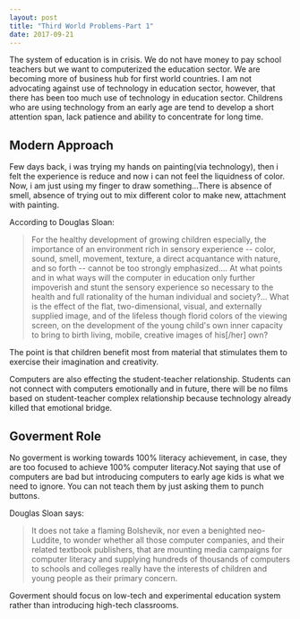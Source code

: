 ```yaml
---
layout: post
title: "Third World Problems-Part 1"
date: 2017-09-21
---
```

The system of education is in crisis. We do not have money to pay school teachers but we want to computerized the education sector.
We are becoming more of business hub for first world countries. I am not advocating against use of technology in education sector, however, that there has been too much use of technology in education sector. Childrens who are using technology from an early age
are tend to develop a short attention span, lack patience and ability to concentrate for long time.

## Modern Approach

Few days back, i was trying my hands on painting(via technology), then i felt the experience is reduce and now i can not feel 
the liquidness of color. Now, i am just using my finger to draw something...There is absence of smell, absence of trying out to mix different
color to make new, attachment with painting.

According to Douglas Sloan:

>For the healthy development of growing children especially, the importance of an environment rich in sensory experience -- color, 
sound, smell, movement, texture, a direct acquantance with nature, and so forth -- cannot be too strongly emphasized.... At what 
points and in what ways will the computer in education only further impoverish and stunt the sensory experience so necessary to the 
health and full rationality of the human individual and society?... What is the effect of the flat, two-dimensional, visual, and 
externally supplied image, and of the lifeless though florid colors of the viewing screen, on the development of the young child's 
own inner capacity to bring to birth living, mobile, creative images of his[/her] own?

The point is that children benefit most from material that stimulates them to exercise their imagination and creativity. 

Computers are also effecting the student-teacher relationship. Students can not connect with computers emotionally and in future, there will be no films based on student-teacher complex relationship because technology already killed that emotional bridge.

## Goverment Role

No goverment is working towards 100% literacy achievement, in case, they are too focused to achieve 100% computer literacy.Not
saying that use of computers are bad but introducing computers to early age kids is what we need to ignore. You can not teach them by just asking them to punch buttons. 

Douglas Sloan says:

>It does not take a flaming Bolshevik, nor even a benighted neo-Luddite, to wonder whether all those computer companies, and their related textbook publishers, that are mounting media campaigns for computer literacy and supplying hundreds of thousands of computers to schools and colleges really have the interests of children and young people as their primary concern.

Goverment should focus on low-tech and experimental education system rather than introducing high-tech classrooms.


